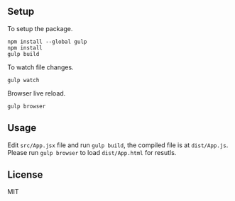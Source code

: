 ## Setup

To setup the package.

```
npm install --global gulp
npm install
gulp build
```

To watch file changes.

```
gulp watch
```

Browser live reload.

```
gulp browser
```

## Usage

Edit ```src/App.jsx``` file and run ```gulp build```, the compiled file is at ```dist/App.js```. Please run ```gulp browser``` to load ```dist/App.html``` for resutls.

## License

MIT
